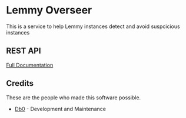 # Lemmy Overseer

This is a service to help Lemmy instances detect and avoid suspcicious instances

## REST API

[Full Documentation](/api)

## Credits

These are the people who made this software possible.

* [Db0](https://dbzer0.com) - Development and Maintenance
